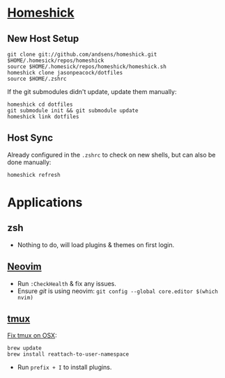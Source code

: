 # [Homeshick](https://github.com/andsens/homeshick)

## New Host Setup

```
git clone git://github.com/andsens/homeshick.git $HOME/.homesick/repos/homeshick
source $HOME/.homesick/repos/homeshick/homeshick.sh
homeshick clone jasonpeacock/dotfiles
source $HOME/.zshrc
```

If the git submodules didn't update, update them manually:

```
homeshick cd dotfiles
git submodule init && git submodule update
homeshick link dotfiles
```

## Host Sync

Already configured in the `.zshrc` to check on new shells, but can also be done manually:

```
homeshick refresh
```

# Applications

## zsh

* Nothing to do, will load plugins & themes on first login.

## [Neovim](https://neovim.io/)

* Run `:CheckHealth` & fix any issues.
* Ensure *git* is using neovim: `git config --global core.editor $(which nvim)`

## [tmux](https://tmux.github.io/)

[Fix tmux on OSX](http://dannykansas.github.io/osx/terminalfu/2015/12/02/fix-open-command-tmux-osx.html):

```
brew update
brew install reattach-to-user-namespace
```

* Run `prefix + I` to install plugins.
